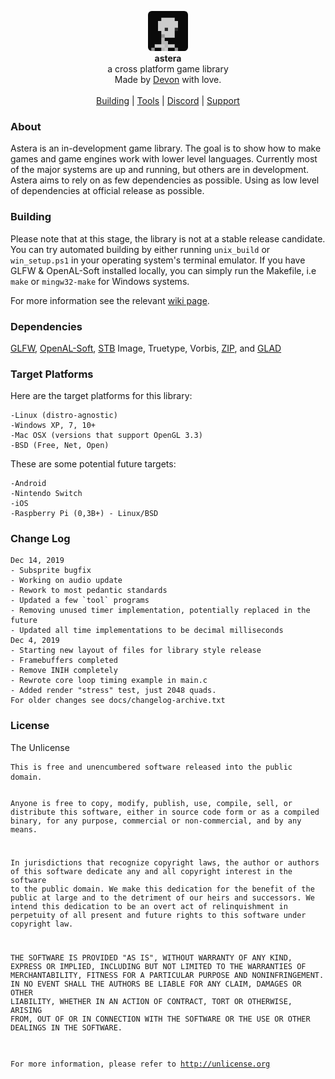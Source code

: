 <div id="header">
    <p align="center">
      <img width="64px" height="64px" style="border-radius: 6px;" src="res/tex/icon.png"><br>
      <b>astera</b><br>
	  <span font-size="16px">a cross platform game library</span><br>
      <span font-size="12px">Made by <a href="http://tek256.com">Devon</a> with love.</span><br><br>
      <span><a href="https://github.com/tek256/astera/wiki/Building/">Building</a> | <a href="https://github.com/tek256/astera/tree/master/tool">Tools</a> | <a href="https://discordapp.com/invite/63GvpMh">Discord</a> | <a href="https://github.com/sponsors/tek256">Support</a></span>
    </p>
</div>
<div id="about">
	<h3>About</h3>
	<p>Astera is an in-development game library. The goal is to show how to make games and game engines work with lower level languages. Currently most of the major systems are up and running, but others are in development. Astera aims to rely on as few dependencies as possible. Using as low level of dependencies at official release as possible.  
	</p>
</div>
<div id="building">
<h3>Building</h3>
<p>Please note that at this stage, the library is not at a stable release candidate. You can try automated building by either running <code>unix_build</code> or <code>win_setup.ps1</code> in your operating system's terminal emulator. If you have GLFW & OpenAL-Soft installed locally, you can simply run the Makefile, i.e <code>make</code> or <code>mingw32-make</code> for Windows systems.

  For more information see the relevant <a href="https://github.com/tek256/astera/wiki/Building">wiki page</a>.
</div>
<div id="dependencies">
<h3>Dependencies</h3>
<p><a href="https://github.com/glfw/glfw">GLFW</a>, <a href="https://github.com/kcat/openal-soft">OpenAL-Soft</a>, <a href="https://github.com/nothings/stb/">STB</a> Image, Truetype, Vorbis, <a href="https://github.com/kuba--/zip">ZIP</a>, and <a href="https://github.com/Dav1dde/glad">GLAD</a></p>
</div>
<div id="targets">
<h3>Target Platforms</h3>
<p>Here are the target platforms for this library:</p>
<pre><code>-Linux (distro-agnostic)
-Windows XP, 7, 10+
-Mac OSX (versions that support OpenGL 3.3)
-BSD (Free, Net, Open)
</code></pre>
<p>These are some potential future targets:</p>
<pre><code>-Android
-Nintendo Switch
-iOS
-Raspberry Pi (0,3B+) - Linux/BSD
</code></pre>
</div>
<div id="changelog">
<h3>Change Log</h3>
<pre><code>Dec 14, 2019
- Subsprite bugfix
- Working on audio update
- Rework to most pedantic standards
- Updated a few `tool` programs
- Removing unused timer implementation, potentially replaced in the future
- Updated all time implementations to be decimal milliseconds
Dec 4, 2019
- Starting new layout of files for library style release
- Framebuffers completed
- Remove INIH completely
- Rewrote core loop timing example in main.c
- Added render "stress" test, just 2048 quads.
For older changes see docs/changelog-archive.txt
</code></pre>
</div>
<div id="license">
	<h3>License</h3>
	<p>The Unlicense</p>
<pre><code>This is free and unencumbered software released into the public domain.

Anyone is free to copy, modify, publish, use, compile, sell, or
distribute this software, either in source code form or as a compiled
binary, for any purpose, commercial or non-commercial, and by any
means.

In jurisdictions that recognize copyright laws, the author or authors
of this software dedicate any and all copyright interest in the
software to the public domain. We make this dedication for the benefit
of the public at large and to the detriment of our heirs and
successors. We intend this dedication to be an overt act of
relinquishment in perpetuity of all present and future rights to this
software under copyright law.

THE SOFTWARE IS PROVIDED "AS IS", WITHOUT WARRANTY OF ANY KIND,
EXPRESS OR IMPLIED, INCLUDING BUT NOT LIMITED TO THE WARRANTIES OF
MERCHANTABILITY, FITNESS FOR A PARTICULAR PURPOSE AND NONINFRINGEMENT.
IN NO EVENT SHALL THE AUTHORS BE LIABLE FOR ANY CLAIM, DAMAGES OR
OTHER LIABILITY, WHETHER IN AN ACTION OF CONTRACT, TORT OR OTHERWISE,
ARISING FROM, OUT OF OR IN CONNECTION WITH THE SOFTWARE OR THE USE OR
OTHER DEALINGS IN THE SOFTWARE.

For more information, please refer to <http://unlicense.org></code></pre></div>
